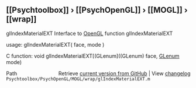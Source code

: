 ## [[Psychtoolbox]] &#8250; [[PsychOpenGL]] &#8250; [[MOGL]] &#8250; [[wrap]]

glIndexMaterialEXT  Interface to [OpenGL](OpenGL) function glIndexMaterialEXT  
  
usage:  glIndexMaterialEXT( face, mode )  
  
C function:  void glIndexMaterialEXT[(GLenum]((GLenum) face, [GLenum](GLenum) mode)  




<div class="code_header" style="text-align:right;">
  <span style="float:left;">Path&nbsp;&nbsp;</span> <span class="counter">Retrieve <a href=
  "https://raw.github.com/Psychtoolbox-3/Psychtoolbox-3/beta/Psychtoolbox/PsychOpenGL/MOGL/wrap/glIndexMaterialEXT.m">current version from GitHub</a> | View <a href=
  "https://github.com/Psychtoolbox-3/Psychtoolbox-3/commits/beta/Psychtoolbox/PsychOpenGL/MOGL/wrap/glIndexMaterialEXT.m">changelog</a></span>
</div>
<div class="code">
  <code>Psychtoolbox/PsychOpenGL/MOGL/wrap/glIndexMaterialEXT.m</code>
</div>

